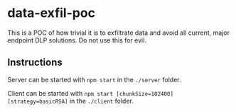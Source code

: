 # data-exfil-poc
This is a POC of how trivial it is to exfiltrate data and avoid all current, major endpoint DLP solutions. Do not use this for evil.

## Instructions
Server can be started with `npm start` in the `./server` folder.

Client can be started with `npm start [chunkSize=102400] [strategy=basicRSA]` in the `./client` folder.
